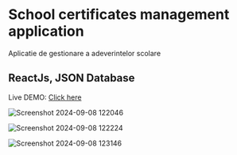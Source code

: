 # School certificates management application
Aplicatie de gestionare a adeverintelor scolare

## ReactJs, JSON Database

Live DEMO: [Click here](https://school-certificates-management.netlify.app/)

![Screenshot 2024-09-08 122046](https://github.com/user-attachments/assets/551964ea-43de-4f07-8d7f-e8efa93a9ae3)

![Screenshot 2024-09-08 122224](https://github.com/user-attachments/assets/5ba3b387-e88c-4506-a296-f4632fd30214)

![Screenshot 2024-09-08 123146](https://github.com/user-attachments/assets/1a71eba7-428e-4f5d-8f16-b009abe7e730)
